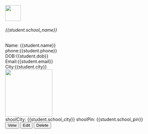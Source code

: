 <div class="parent">
    <div class="main">
        <div class="container mt-3">
            <div *ngFor="let student of students" class="card">
                <div>
              <div class="card-header">
                <img class="img" height="50px"  src="{{student.school_logo}}" alt="">
                <h6>{{student.school_name}}</h6>
              </div>
            </div>
            <div>
              <div class="card-body"> 
                <div class="details">          
                <span>Name: {{student.name}}</span><br>
                <span>phone:{{student.phone}}</span><br>
                <span>DOB:{{student.dob}}</span><br>
                <span>Email:{{student.email}}</span><br>
                <span>City:{{student.city}}</span>
            </div> 
        </div>
                    <div class="profile">
                        <img height="150px" width="150px" src="{{student.profile_picture}}" alt="">
                    </div>
                    <div>
              </div> 
              <div class="card-footer">
                <div class="f1">
                <span>shoolCity: {{student.school_city}}</span>
                <span>shoolPin: {{student.school_pin}}</span>
            </div>
            <div class="f2">
                <button class="btn btn-warning">Veiw</button>
                <button class="btn btn-primary">Edit</button>
                <button class="btn btn-danger">Delete</button>
            </div>
              </div>
            </div>
            </div>
          </div>
    </div>
</div>
